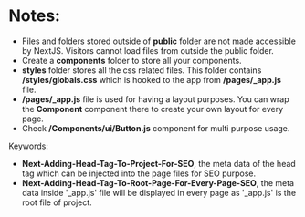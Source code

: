 # Notes:
- Files and folders stored outside of **public** folder are not made accessible by NextJS. Visitors cannot load files from outside the public folder.
- Create a **components** folder to store all your components.
- **styles** folder stores all the css related files. This folder contains **/styles/globals.css** which is hooked to the app from **/pages/_app.js** file.
-  **/pages/_app.js** file is used for having a layout purposes. You can wrap the **Component** component there to create your own layout for every page.
- Check **/Components/ui/Button.js** component for multi purpose usage.

Keywords:
- **Next-Adding-Head-Tag-To-Project-For-SEO**, the meta data of the head tag which can be injected into the page files for SEO purpose.
- **Next-Adding-Head-Tag-To-Root-Page-For-Every-Page-SEO**, the meta data inside '_app.js' file will be displayed in every page as '_app.js' is the root file of project.